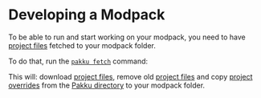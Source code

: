 # Developing a Modpack

To be able to run and start working on your modpack, you need to have
[project files](Pakku-Terminology.md#project-file) fetched to your modpack folder.

To do that, run the [`pakku fetch`](pakku-fetch.md) command:

<include from="pakku-fetch.md" element-id="snippet-cmd"></include>

This will: download [project files](Pakku-Terminology.md#project-file),
remove old [project files](Pakku-Terminology.md#project-file) and
copy [project overrides](Pakku-Terminology.md#project-override)
from the [Pakku directory](Pakku-Directory.md) to your modpack folder.
